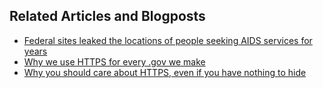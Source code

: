 ## Related Articles and Blogposts

* [Federal sites leaked the locations of people seeking AIDS services for years](http://www.washingtonpost.com/blogs/the-switch/wp/2014/11/07/federal-sites-leaked-the-locations-of-people-seeking-aids-services-for-years/)
* [Why we use HTTPS for every .gov we make](https://18f.gsa.gov/2014/11/13/why-we-use-https-in-every-gov-website-we-make/)
* [Why you should care about HTTPS, even if you have nothing to hide](http://ben.balter.com/2015/01/06/https-all-the-things/)

